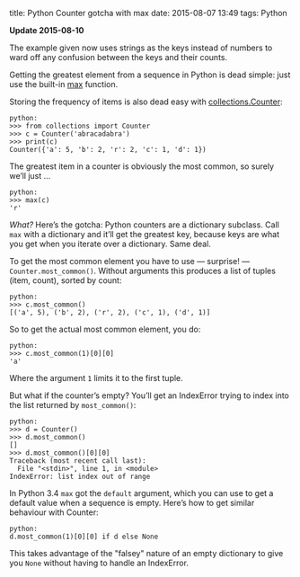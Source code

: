 title: Python Counter gotcha with max
date: 2015-08-07 13:49
tags: Python


<div class="sym-add flag flag-update">
  <p><strong>Update 2015-08-10</strong></p>
  <p>
    The example given now uses strings as the keys instead of numbers
    to ward off any confusion between the keys and their counts.
  </p>
</div>

Getting the greatest element from a sequence in Python is dead simple: just use the built-in [max][] function.

Storing the frequency of items is also dead easy with [collections.Counter][counter]:

    python:
    >>> from collections import Counter
    >>> c = Counter('abracadabra')
    >>> print(c)
    Counter({'a': 5, 'b': 2, 'r': 2, 'c': 1, 'd': 1})

The greatest item in a counter is obviously the most common, so surely we’ll just …

    python:
    >>> max(c)
    'r'

*What?* Here’s the gotcha: Python counters are a dictionary subclass. Call `max` with a dictionary and it’ll get the greatest key, because keys are what you get when you iterate over a dictionary. Same deal.

To get the most common element you have to use — surprise! — `Counter.most_common()`. Without arguments this produces a list of tuples (item, count), sorted by count:

    python:
    >>> c.most_common()
    [('a', 5), ('b', 2), ('r', 2), ('c', 1), ('d', 1)]

So to get the actual most common element, you do:

    python:
    >>> c.most_common(1)[0][0]
    'a'

Where the argument `1` limits it to the first tuple.

But what if the counter’s empty? You’ll get an IndexError trying to index into the list returned by `most_common()`:

    python:
    >>> d = Counter()
    >>> d.most_common()
    []
    >>> d.most_common()[0][0]
    Traceback (most recent call last):
      File "<stdin>", line 1, in <module>
    IndexError: list index out of range

In Python 3.4 `max` got the `default` argument, which you can use to get a default value when a sequence is empty. Here’s how to get similar behaviour with Counter:

    python:
    d.most_common(1)[0][0] if d else None

This takes advantage of the "falsey" nature of an empty dictionary to give you `None` without having to handle an IndexError.

[max]: https://docs.python.org/3/library/functions.html?highlight=max#max
[counter]: https://docs.python.org/3/library/collections.html?highlight=collections.counter#collections.Counter

